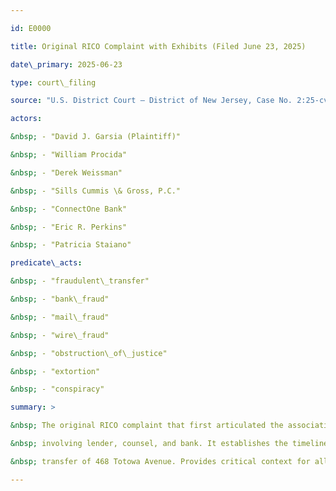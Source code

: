 ```yaml
---

id: E0000

title: Original RICO Complaint with Exhibits (Filed June 23, 2025)

date\_primary: 2025-06-23

type: court\_filing

source: "U.S. District Court – District of New Jersey, Case No. 2:25-cv-12038-SDW-AME (Original Filing)"

actors:

&nbsp; - "David J. Garsia (Plaintiff)"

&nbsp; - "William Procida"

&nbsp; - "Derek Weissman"

&nbsp; - "Sills Cummis \& Gross, P.C."

&nbsp; - "ConnectOne Bank"

&nbsp; - "Eric R. Perkins"

&nbsp; - "Patricia Staiano"

predicate\_acts:

&nbsp; - "fraudulent\_transfer"

&nbsp; - "bank\_fraud"

&nbsp; - "mail\_fraud"

&nbsp; - "wire\_fraud"

&nbsp; - "obstruction\_of\_justice"

&nbsp; - "extortion"

&nbsp; - "conspiracy"

summary: >

&nbsp; The original RICO complaint that first articulated the association-in-fact enterprise

&nbsp; involving lender, counsel, and bank. It establishes the timeline of events and the fraudulent

&nbsp; transfer of 468 Totowa Avenue. Provides critical context for all later filings.

---
```




